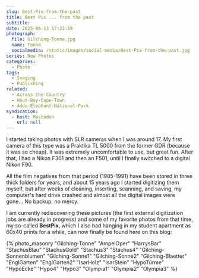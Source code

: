 ```yaml
---
slug: Best-Pix-from-the-past
title: Best Pix ... from the past
subtitle:
date: 2025-06-13 17:21:19
photograph:
  file: Gilching-Tonne.jpg
  name: Tonne
  socialmedia: /static/images/social-media/Best-Pix-from-the-past.jpg
series: New Photos
categories:
  - Photo
tags:
  - Imaging
  - Publishing
related:
  - Across-the-Country
  - Hout-Bay-Cape-Town
  - Addo-Elephant-National-Park
syndication:
  - host: Mastodon
    url: null
---
```


I started taking photos with SLR cameras when I was around 17. My first camera of this type was a Praktika TL 5000 from the former GDR (because it was so cheap). It was extremely uncomfortable to use, but great fun. After that, I had a Nikon F301 and then an F501, until I finally switched to a digital Nikon F90.

All the film negatives from that period (1985-1991) have been stored in three thick folders for years, and about 15 years ago I started digitizing them myself, but after weeks of cleaning, inserting, scanning, and saving, my computer's hard drive crashed and almost all the digital images were gone... No backup, no mercy.

I am currently rediscovering these pictures (the first external digitization jobs are already in progress) and some of my favorite photos from that time, my so-called **BestPix**, which I also had hanging in my student apartment as 60x40 prints for a while, can now finally be found here on this blog:

<!-- more -->

{% photo_masonry
  "Gilching-Tonne"
  "AmpelOper"
  "HarrysBar"
  "StachusBlau"
  "StachusGold"
  "Stachus3"
  "Stachus4"
  "Gilching-Sonnenblumen"
  "Gilching-Sonne1"
  "Gilching-Sonne2"
  "Gilching-Blaetter"
  "EnglGarten"
  "EnglGarten2"
  "IsarHolz"
  "IsarStein"
  "HypoTürme"
  "HypoEcke"
  "Hypo4"
  "Hypo3"
  "Olympia1"
  "Olympia2"
  "Olympia3"
%}
